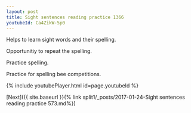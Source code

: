 ```yaml
---
layout: post
title: Sight sentences reading practice 1366
youtubeId: Ca4ZikW-5p0
---
```

 
 
Helps to learn sight words and their spelling.

Opportunitiy to repeat the spelling. 

Practice spelling. 
 
Practice for spelling bee competitions. 
 
{% include youtubePlayer.html id=page.youtubeId %}
 
 

[Next]({{ site.baseurl }}{% link  split1/_posts/2017-01-24-Sight sentences reading practice 573.md%})
 
